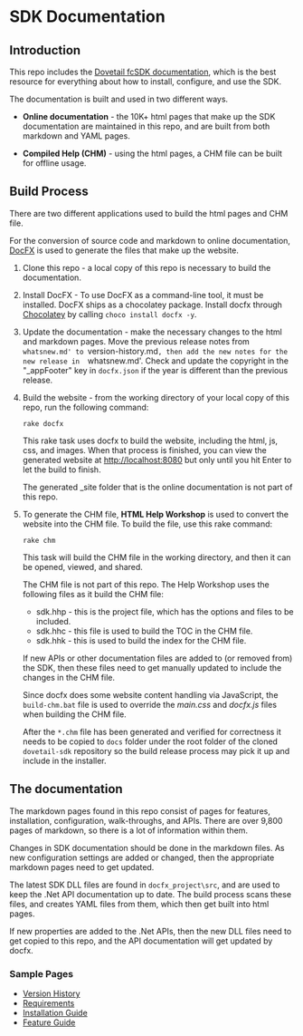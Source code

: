 SDK Documentation
=================

## Introduction

This repo includes the [Dovetail fcSDK documentation](docfx_project), which is the best resource for everything about how to install, configure, and use the SDK.

The documentation is built and used in two different ways.

* **Online documentation** - the 10K+ html pages that make up the SDK documentation are maintained in this repo, and are built from both markdown and YAML pages.

* **Compiled Help (CHM)** - using the html pages, a CHM file can be built for offline usage.

## Build Process

There are two different applications used to build the html pages and CHM file.

For the conversion of source code and markdown to online documentation, [DocFX](https://dotnet.github.io/docfx/index.html) is used to generate the files that make up the website.

1. Clone this repo - a local copy of this repo is necessary to build the documentation.

1. Install DocFX - To use DocFX as a command-line tool, it must be installed. DocFX ships as a chocolatey package. Install docfx through [Chocolatey](https://chocolatey.org/install) by calling `choco install docfx -y`.

1. Update the documentation - make the necessary changes to the html and markdown pages. Move the previous release notes from `whatsnew.md' to `version-history.md`, then add the new notes for the new release in  `whatsnew.md'. Check and update the copyright in the "_appFooter" key in `docfx.json` if the year is different than the previous release.

1. Build the website - from the working directory of your local copy of this repo, run the following command:

	```
	rake docfx
	```

	This rake task uses docfx to build the website, including the html, js, css, and images. When that process is finished, you can view the generated website at [http://localhost:8080](http://localhost:8080) but only until you hit Enter to let the build to finish.

	The generated _site folder that is the online documentation is not part of this repo.

1. To generate the CHM file, **HTML Help Workshop** is used to convert the website into the CHM file. To build the file, use this rake command:

	```
	rake chm
	```

	This task will build the CHM file in the working directory, and then it can be opened, viewed, and shared.

	The CHM file is not part of this repo. The Help Workshop uses the following files as it build the CHM file:

	* sdk.hhp - this is the project file, which has the options and files to be included.
	* sdk.hhc - this file is used to build the TOC in the CHM file.
	* sdk.hhk - this is used to build the index for the CHM file.

	If new APIs or other documentation files are added to (or removed from) the SDK, then these files need to get manually updated to include the changes in the CHM file.

	Since docfx does some website content handling via JavaScript, the `build-chm.bat` file is used to override the _main.css_ and _docfx.js_ files when building the CHM file.
  
	After the `*.chm` file has been generated and verified for correctness it needs to be copied to `docs` folder under the root folder of the cloned `dovetail-sdk` repository so the build release process may pick it up and include in the installer.

## The documentation

The markdown pages found in this repo consist of pages for features, installation, configuration, walk-throughs, and APIs. There are over 9,800 pages of markdown, so there is a lot of information within them.

Changes in SDK documentation should be done in the markdown files. As new configuration settings are added or changed, then the appropriate markdown pages need to get updated.

The latest SDK DLL files are found in `docfx_project\src`, and are used to keep the .Net API documentation up to date. The build process scans these files, and creates YAML files from them, which then get built into html pages.

If new properties are added to the .Net APIs, then the new DLL files need to get copied to this repo, and the API documentation will get updated by docfx.

### Sample Pages

* [Version History](docfx_project/articles/version-history.md)
* [Requirements](docfx_project/articles/install/requirements.md)
* [Installation Guide](docfx_project/articles/installation-guide.md)
* [Feature Guide](docfx_project/articles/feature-guide.md)


